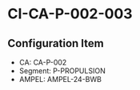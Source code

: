 # CI-CA-P-002-003

## Configuration Item
- CA: CA-P-002
- Segment: P-PROPULSION
- AMPEL: AMPEL-24-BWB
